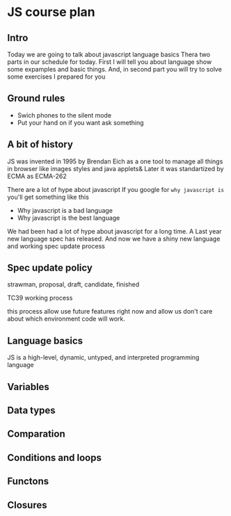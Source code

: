 # JS course plan

## Intro

Today we are going to talk about javascript language basics Thera two parts in our schedule for today. First I will tell you about language show some expamples and basic things. And, in second part you will try to solve some exercises I prepared for you

## Ground rules

- Swich phones to the silent mode
- Put your hand on if you want ask something

## A bit of history

JS was invented in 1995 by Brendan Eich as a one tool to manage all things in browser like images styles and java applets& Later it was standartized by ECMA as ECMA-262

There are a lot of hype about javascript If you google for `why javascript is` you'll get something like this

- Why javascript is a bad language
- Why javascript is the best language

We had been had a lot of hype about javascript for a long time. A Last year new language spec has released. And now we have a shiny new language and working spec update process

## Spec update policy

strawman, proposal, draft, candidate, finished

TC39 working process

this process allow use future features right now and allow us don't care about which environment code will work.

## Language basics

JS is a high-level, dynamic, untyped, and interpreted programming language

## Variables

## Data types

## Comparation

## Conditions and loops

## Functons

## Closures
